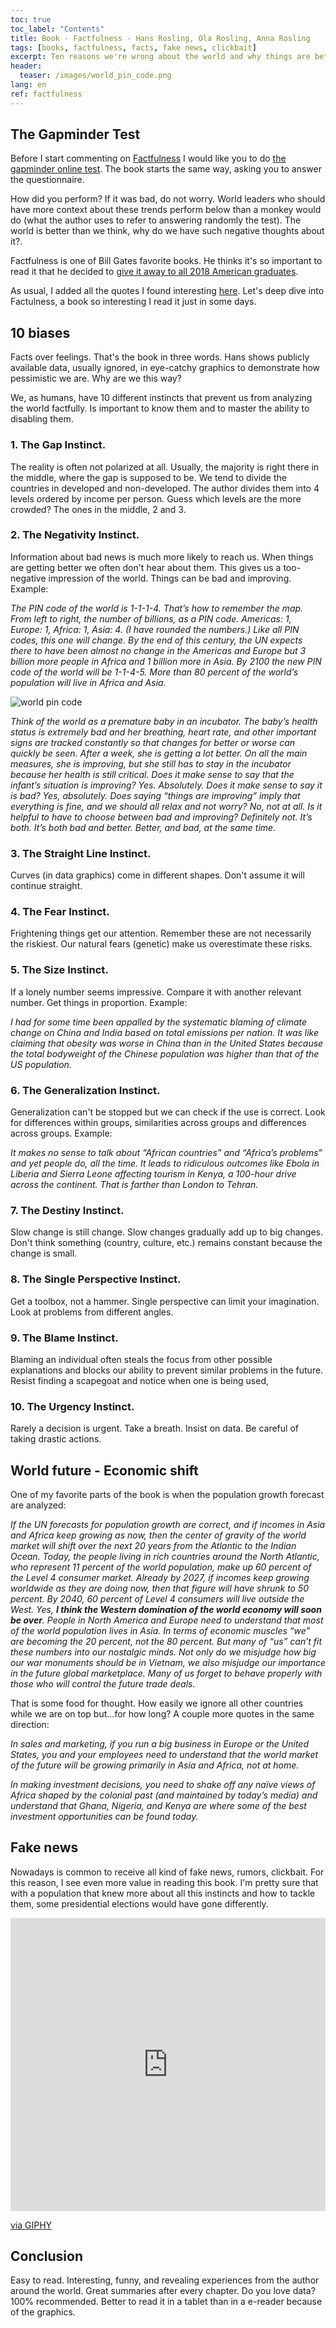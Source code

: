```yaml
---
toc: true
toc_label: "Contents"
title: Book - Factfulness - Hans Rosling, Ola Rosling, Anna Rosling
tags: [books, factfulness, facts, fake news, clickbait]
excerpt: Ten reasons we're wrong about the world and why things are better than you think
header:
  teaser: /images/world_pin_code.png
lang: en
ref: factfulness
---
```


## The Gapminder Test

Before I start commenting on [Factfulness](https://www.amazon.com/-/es/Hans-Rosling/dp/1250107814) I would like you to do [the gapminder online test](https://forms.gapminder.org/s3/test-2018). The book starts the same way, asking you to answer the questionnaire.

How did you perform? If it was bad, do not worry. World leaders who should have more context about these trends perform below than a monkey would do (what the author uses to refer to answering randomly the test). The world is better than we think, why do we have such negative thoughts about it?.

Factfulness is one of Bill Gates favorite books. He thinks it's so important to read it that he decided to [give it away to all 2018 American graduates](https://www.goodnet.org/articles/bill-gates-gifts-graduates-his-favorite-book-on-positivity).

As usual, I added all the quotes I found interesting [here](https://juan.pallares.me/books/factfulness/). Let's deep dive into Factulness, a book so interesting I read it just in some days.

## 10 biases

Facts over feelings. That's the book in three words. Hans shows publicly available data, usually ignored, in eye-catchy graphics to demonstrate how pessimistic we are. Why are we this way?

We, as humans, have 10 different instincts that prevent us from analyzing the world factfully. Is important to know them and to master the ability to disabling them.

### 1. The **Gap** Instinct.

The reality is often not polarized at all. Usually, the majority is right there in the middle, where the gap is supposed to be. We tend to divide the countries in developed and non-developed. The author divides them into 4 levels ordered by income per person. Guess which levels are the more crowded? The ones in the middle, 2 and 3.

### 2. The **Negativity** Instinct.

Information about bad news is much more likely to reach us. When things are getting better we often don't hear about them. This gives us a too-negative impression of the world. Things can be bad and improving. Example:

_The PIN code of the world is 1-1-1-4. That’s how to remember the map. From left to right, the number of billions, as a PIN code. Americas: 1, Europe: 1, Africa: 1, Asia: 4. (I have rounded the numbers.) Like all PIN codes, this one will change. By the end of this century, the UN expects there to have been almost no change in the Americas and Europe but 3 billion more people in Africa and 1 billion more in Asia. By 2100 the new PIN code of the world will be 1-1-4-5. More than 80 percent of the world’s population will live in Africa and Asia._

![world pin code](/images/world_pin_code.png)

_Think of the world as a premature baby in an incubator. The baby’s health status is extremely bad and her breathing, heart rate, and other important signs are tracked constantly so that changes for better or worse can quickly be seen. After a week, she is getting a lot better. On all the main measures, she is improving, but she still has to stay in the incubator because her health is still critical. Does it make sense to say that the infant’s situation is improving? Yes. Absolutely. Does it make sense to say it is bad? Yes, absolutely. Does saying “things are improving” imply that everything is fine, and we should all relax and not worry? No, not at all. Is it helpful to have to choose between bad and improving? Definitely not. It’s both. It’s both bad and better. Better, and bad, at the same time._

### 3. The **Straight Line** Instinct.

Curves (in data graphics) come in different shapes. Don't assume it will continue straight.

### 4. The **Fear** Instinct.

Frightening things get our attention. Remember these are not necessarily the riskiest. Our natural fears (genetic) make us overestimate these risks.

### 5. The **Size** Instinct.

If a lonely number seems impressive. Compare it with another relevant number. Get things in proportion. Example:

_I had for some time been appalled by the systematic blaming of climate change on China and India based on total emissions per nation. It was like claiming that obesity was worse in China than in the United States because the total bodyweight of the Chinese population was higher than that of the US population._

### 6. The **Generalization** Instinct.

Generalization can't be stopped but we can check if the use is correct. Look for differences within groups, similarities across groups and differences across groups. Example:

_It makes no sense to talk about “African countries” and “Africa’s problems” and yet people do, all the time. It leads to ridiculous outcomes like Ebola in Liberia and Sierra Leone affecting tourism in Kenya, a 100-hour drive across the continent. That is farther than London to Tehran._

### 7. The **Destiny** Instinct.

Slow change is still change. Slow changes gradually add up to big changes. Don't think something (country, culture, etc.) remains constant because the change is small.

### 8. The **Single Perspective** Instinct.

Get a toolbox, not a hammer. Single perspective can limit your imagination. Look at problems from different angles.

### 9. The **Blame** Instinct.

Blaming an individual often steals the focus from other possible explanations and blocks our ability to prevent similar problems in the future. Resist finding a scapegoat and notice when one is being used,

### 10. The **Urgency** Instinct.

Rarely a decision is urgent. Take a breath. Insist on data. Be careful of taking drastic actions.

## World future - Economic shift

One of my favorite parts of the book is when the population growth forecast are analyzed:

_If the UN forecasts for population growth are correct, and if incomes in Asia and Africa keep growing as now, then the center of gravity of the world market will shift over the next 20 years from the Atlantic to the Indian Ocean. Today, the people living in rich countries around the North Atlantic, who represent 11 percent of the world population, make up 60 percent of the Level 4 consumer market. Already by 2027, if incomes keep growing worldwide as they are doing now, then that figure will have shrunk to 50 percent. By 2040, 60 percent of Level 4 consumers will live outside the West. Yes, **I think the Western domination of the world economy will soon be over**. People in North America and Europe need to understand that most of the world population lives in Asia. In terms of economic muscles “we” are becoming the 20 percent, not the 80 percent. But many of “us” can’t fit these numbers into our nostalgic minds. Not only do we misjudge how big our war monuments should be in Vietnam, we also misjudge our importance in the future global marketplace. Many of us forget to behave properly with those who will control the future trade deals._

That is some food for thought. How easily we ignore all other countries while we are on top but...for how long? A couple more quotes in the same direction:

_In sales and marketing, if you run a big business in Europe or the United States, you and your employees need to understand that the world market of the future will be growing primarily in Asia and Africa, not at home._

_In making investment decisions, you need to shake off any naïve views of Africa shaped by the colonial past (and maintained by today’s media) and understand that Ghana, Nigeria, and Kenya are where some of the best investment opportunities can be found today._

## Fake news

Nowadays is common to receive all kind of fake news, rumors, clickbait. For this reason, I see even more value in reading this book. I'm pretty sure that with a population that knew more about all this instincts and how to tackle them, some presidential elections would have gone differently.

<div style="width:100%;height:0;padding-bottom:93%;position:relative;"><iframe src="https://giphy.com/embed/26tknCqiJrBQG6bxC" width="100%" height="100%" style="position:absolute" frameBorder="0" class="giphy-embed" allowFullScreen></iframe></div><p><a href="https://giphy.com/gifs/election2016-election-2016-presidential-debate-26tknCqiJrBQG6bxC">via GIPHY</a></p>

## Conclusion

Easy to read. Interesting, funny, and revealing experiences from the author around the world. Great summaries after every chapter. Do you love data? 100% recommended. Better to read it in a tablet than in a e-reader because of the graphics.
